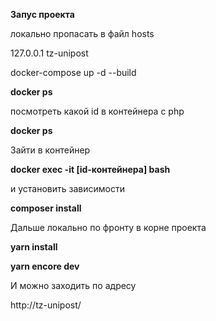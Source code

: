 __Запус проекта__

локально пропасать в файл hosts

127.0.0.1 tz-unipost

docker-compose up -d --build

__docker ps__

посмотреть какой id в контейнера с php 

__docker ps__ 

Зайти в контейнер 

__docker exec -it [id-контейнера] bash__

и установить зависимости 

__composer install__

Дальше локально по фронту в корне проекта 

__yarn install__

__yarn encore dev__


И можно заходить по адресу

http://tz-unipost/
